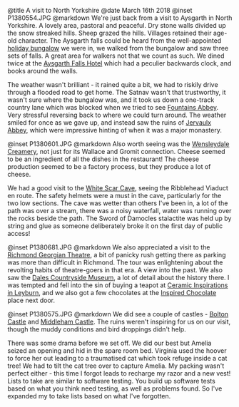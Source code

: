 @title		A visit to North Yorkshire
@date		March 16th 2018
@inset		P1380554.JPG
@markdown
We're just back from a visit to Aysgarth in North Yorkshire. A lovely
area, pastoral and peaceful. Dry stone walls divided up the snow streaked hills.
Sheep grazed the hills. Villages retained their age-old character. The Aysgarth
falls could be heard from the well-appointed [holiday bungalow](http://www.yorkshire-cottages.info/yorkshire-dales/wensleydale-area/robin-hill-uk2079?range=0) we were in,
we walked from the bungalow and saw three sets of falls. A great area for
walkers not that we count as such. We dined twice at the [Aysgarth Falls Hotel](https://www.aysgarthfallshotel.com/)
which had a peculier backwards clock, and books around the walls.

The weather wasn't brilliant - it rained quite a bit, we had to riskily drive
through a flooded road to get home. The Satnav wasn't that trustworthy, it
wasn't sure where the bungalow was, and
it took us down a one-track country lane which was blocked when we tried to
see [Fountains Abbey](https://www.nationaltrust.org.uk/fountains-abbey-and-studley-royal-water-garden). Very stressful reversing back to where we could turn
around. The weather smiled for once as we gave up, and instead saw the ruins of
[Jervaulx Abbey](https://www.jervaulxabbey.com/), which were impressive hinting of when it was a major
monastery.

@inset		P1380601.JPG
@markdown
Also worth seeing was the [Wensleydale Creamery](https://www.wensleydale.co.uk/), not just for its Wallace
and Gromit connection. Cheese seemed to be an ingredient of all the dishes in the
restaurant! The cheese production seemed to be a factory process, but they
produce a lot of cheese.

We had a good visit to the [White Scar Cave](https://whitescarcave.co.uk/), seeing the Ribblehead Viaduct
en route. The safety helmets were a must in the cave, particularly for the
two low sections. The cave was wetter than others I've been in, a lot of the
path was over a stream, there was a noisy waterfall, water was running over
the rocks beside the path. The Sword of Damocles stalactite was held up
by string and glue as someone deliberately broke it on the first day of
public access!

@inset		P1380681.JPG
@markdown
We also appreciated a visit to the [Richmond Georgian Theatre](http://www.georgiantheatreroyal.co.uk/), a bit of
panicky rush getting there as parking was more than difficult in Richmond.
The tour was enlightening about the revolting habits of theatre-goers in
that era. A view into the past. We also saw the [Dales Countryside Museum](https://www.dalescountrysidemuseum.org.uk/),
a lot of detail about the history there. I was tempted and fell into the
sin of buying a teapot at [Ceramic Inspirations in Leyburn](http://www.ceramicinspirations.co.uk/), and we also got
a few chocolates at the [Inspired Chocolate](https://www.inspiredchocolate.co.uk/) place next door.

@inset		P1380575.JPG
@markdown
We did see a couple of castles - [Bolton Castle](https://www.boltoncastle.co.uk/) and [Middleham Castle](https://www.english-heritage.org.uk/visit/places/middleham-castle/).
The ruins weren't inspiring for us on our visit, though the
muddy conditions and bird droppings didn't help.

There was some drama before we set off. We did our best but Amelia seized
an opening and hid in the spare room bed. Virginia used the hoover to force
her out leading to a traumatised cat which took refuge inside a cat tree!
We had to tilt the cat tree over to capture Amelia.
My packing wasn't perfect either - this time I forgot leads to recharge my razor
and a new vest! Lists to take are similar to software testing. You build
up software tests based on what you think need testing, as well as
problems found. So I've expanded my to take lists based on what I've forgotten.
